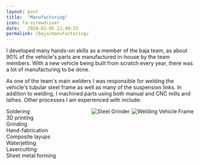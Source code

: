 ```yaml
---
layout: post
title:  "Manufacturing"
icon: fa-screwdriver
date:   2020-01-05 22:40:25
permalink: /baja/manufacturing/
---
```

I developed many hands-on skills as a member of the baja team, as about 90% of the vehicle's parts are manufactured in-house by the team members. With a new vehicle being built from scratch every year, there was a lot of manufacturing to be done. 

As one of the team's main welders I was responsible for welding the vehicle's tubular steel frame as well as many of the suspension links. In addition to welding, I machined parts using both manual and CNC mills and lathes. Other processes I am experienced with include:

<img src="{{ site.baseurl }}/assets/images/welding.JPG" alt="Welding Vehicle Frame" style="float:right; padding-left: 5px">
<img src="{{ site.baseurl }}/assets/images/grinder.JPG" alt="Steel Grinder" style="float:right">

Soldering  
3D printing  
Grinding  
Hand-fabrication  
Composite layups  
Waterjetting  
Lasercutting  
Sheet metal forming